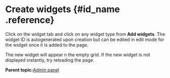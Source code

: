 # Create widgets {#id_name .reference}

Click on the widget tab and click on any widget type from **Add widgets**. The widget ID is autogenerated upon creation but can be edited in edit mode for the widget once it is added to the page.

The new widget will appear n the empty grid. If the new widget is not displayed instantly, try reloading the page.

**Parent topic:**[Admin panel](../../connectors/icec/cec-admin_panel.md)

